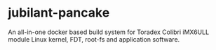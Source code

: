 # jubilant-pancake
An all-in-one docker based build system for Toradex Colibri iMX6ULL module Linux kernel, FDT, root-fs and application software.
